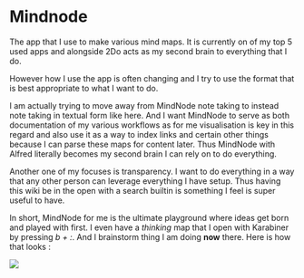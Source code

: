 # Mindnode

The app that I use to make various mind maps. It is currently on of my top 5 used apps and alongside 2Do acts as my second brain to everything that I do.

However how I use the app is often changing and I try to use the format that is best appropriate to what I want to do. 

I am actually trying to move away from MindNode note taking to instead note taking in textual form like here. And I want MindNode to serve as both documentation of my various workflows as for me visualisation is key in this regard and also use it as a way to index links and certain other things because I can parse these maps for content later. Thus MindNode with Alfred literally becomes my second brain I can rely on to do everything.

Another one of my focuses is transparency. I want to do everything in a way that any other person can leverage everything I have setup. Thus having this wiki be in the open with a search builtin is something I feel is super useful to have. 

In short, MindNode for me is the ultimate playground where ideas get born and played with first. I even have a _thinking_ map that I open with Karabiner by pressing _b + :_. And I brainstorm thing I am doing __now__ there. Here is how that looks :

![](https://i.imgur.com/WarjaVq.png)